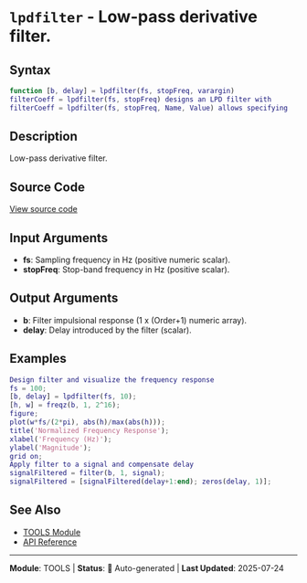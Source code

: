 # `lpdfilter` - Low-pass derivative filter.

## Syntax

```matlab
function [b, delay] = lpdfilter(fs, stopFreq, varargin)
filterCoeff = lpdfilter(fs, stopFreq) designs an LPD filter with
filterCoeff = lpdfilter(fs, stopFreq, Name, Value) allows specifying
```

## Description

Low-pass derivative filter.

## Source Code

[View source code](../../../src/tools/lpdfilter.m)

## Input Arguments

- **fs**: Sampling frequency in Hz (positive numeric scalar).
- **stopFreq**: Stop-band frequency in Hz (positive scalar).

## Output Arguments

- **b**: Filter impulsional response (1 x (Order+1) numeric array).
- **delay**: Delay introduced by the filter (scalar).

## Examples

```matlab
Design filter and visualize the frequency response
fs = 100;
[b, delay] = lpdfilter(fs, 10);
[h, w] = freqz(b, 1, 2^16);
figure;
plot(w*fs/(2*pi), abs(h)/max(abs(h)));
title('Normalized Frequency Response');
xlabel('Frequency (Hz)');
ylabel('Magnitude');
grid on;
Apply filter to a signal and compensate delay
signalFiltered = filter(b, 1, signal);
signalFiltered = [signalFiltered(delay+1:end); zeros(delay, 1)];
```

## See Also

- [TOOLS Module](README.md)
- [API Reference](../README.md)

---

**Module**: TOOLS | **Status**: 🔄 Auto-generated | **Last Updated**: 2025-07-24
